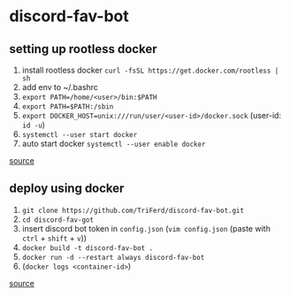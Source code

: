 # discord-fav-bot

## setting up rootless docker

1. install rootless docker `curl -fsSL https://get.docker.com/rootless | sh`
2. add env to ~/.bashrc
  1. `export PATH=/home/<user>/bin:$PATH`
  2. `export PATH=$PATH:/sbin`
  3. `export DOCKER_HOST=unix:///run/user/<user-id>/docker.sock` (user-id: `id -u`)
3. `systemctl --user start docker`
4. auto start docker `systemctl --user enable docker`

[source](https://docs.docker.com/engine/security/rootless/)

## deploy using docker

1. `git clone https://github.com/TriFerd/discord-fav-bot.git`
2. `cd discord-fav-got`
3. insert discord bot token in `config.json` (`vim config.json` (paste with `ctrl` + `shift` + `v`))
4. `docker build -t discord-fav-bot .`
5. `docker run -d --restart always discord-fav-bot`
6. (`docker logs <container-id>`)

[source](https://nodejs.org/fr/docs/guides/nodejs-docker-webapp/)
